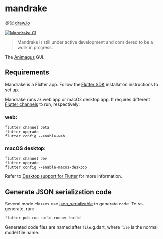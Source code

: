 # mandrake

类似
[draw.io](https://draw.io)

[![Mandrake CI](https://github.com/nervosnetwork/mandrake/workflows/Mandrake%20CI/badge.svg)](https://github.com/nervosnetwork/mandrake/actions?query=workflow%3A%22Mandrake+CI%22)

> Mandrake is still under active development and considered to be a work in progress.

The [Animagus](https://github.com/xxuejie/animagus) GUI.

## Requirements

Mandrake is a Flutter app. Follow the [Flutter SDK](https://flutter.dev/docs/get-started/install) installation instructions to set up.

Mandrake runs as web app or macOS desktop app. It requires different [Flutter channels](https://github.com/flutter/flutter/wiki/Flutter-build-release-channels) to run, respectively:

### web:

```shell
flutter channel beta
flutter upgrade
flutter config --enable-web
```

### macOS desktop:

```shell
flutter channel dev
flutter upgrade
flutter config --enable-macos-desktop
```

Refer to [Desktop support for Flutter](https://flutter.dev/desktop) for more information.

## Generate JSON serialization code

Several mode classes use [json_serializable](https://pub.dev/packages/json_serializable) to generate code. To re-generate, run:

```shell
flutter pub run build_runner build
```

Generated code files are named after `file`.g.dart, where `file` is the normal model file name.
